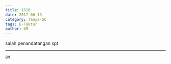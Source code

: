 ```yaml
---
title: 1816
date: 2017-06-13
category: Tanya-SC
tags: E-Faktur
author: BM
---
```


salah penandatangan spt

---



`BM`
